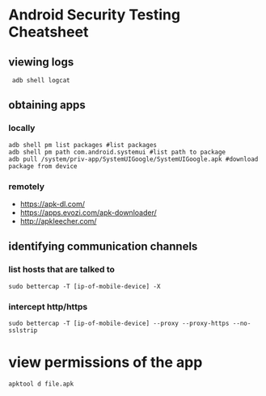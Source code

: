 # Android Security Testing Cheatsheet

## viewing logs
```
 adb shell logcat
 ```
 
 ## obtaining apps
 ### locally
 ```
 adb shell pm list packages #list packages
 adb shell pm path com.android.systemui #list path to package
 adb pull /system/priv-app/SystemUIGoogle/SystemUIGoogle.apk #download package from device
 ```
 
 ### remotely
 * https://apk-dl.com/
 * https://apps.evozi.com/apk-downloader/
 * http://apkleecher.com/
 
 ## identifying communication channels
 ### list hosts that are talked to
 ```
 sudo bettercap -T [ip-of-mobile-device] -X
 ```
 
 ### intercept http/https
 ```
 sudo bettercap -T [ip-of-mobile-device] --proxy --proxy-https --no-sslstrip
```

# view permissions of the app
```
apktool d file.apk
```



